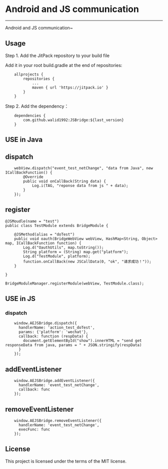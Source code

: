 # Android and JS communication

-----

Android and JS communication~

## Usage

Step 1. Add the JitPack repository to your build file

Add it in your root build.gradle at the end of repositories:

```
	allprojects {
		repositories {
			...
			maven { url 'https://jitpack.io' }
		}
	}
```

Step 2. Add the dependency：

```
	dependencies {
	    com.github.walid1992:JSBridge:${last_version}
	}
```

## USE in Java

## dispatch

```
    webView.dispatch("event_test_netChange", "data from Java", new ICallBackFunction() {
        @Override
        public void onCallBack(String data) {
            Log.i(TAG, "reponse data from js " + data);
        }
    });

```

## register

```
@JSMoudle(name = "test")
public class TestModule extends BridgeModule {

    @JSMethod(alias = "doTest")
    public void oauth(BridgeWebView webView, HashMap<String, Object> map, ICallBackFunction function) {
        Log.d("OauthUtils", map.toString());
        String platform = (String) map.get("platform");
        Log.d("TestModule", platform);
        function.onCallBack(new JSCallData(0, "ok", "请求成功！"));
    }

}
    
BridgeModuleManager.registerModule(webView, TestModule.class);
```

## USE in JS

### dispatch

```
    window.AEJSBridge.dispatch({
      handlerName: 'action_test_doTest',
      params: {'platform': 'wechat'},
      callback: function (respData) {
        document.getElementById("show").innerHTML = "send get responseData from java, params = " + JSON.stringify(respData)
      }
    });
```

## addEventListener

```
    window.AEJSBridge.addEventListener({
      handlerName: 'event_test_netChange',
      callback: func
    });
```

## removeEventListener

```
    window.AEJSBridge.removeEventListener({
      handlerName: 'event_test_netChange',
      execFunc: func
    });
```

## License

This project is licensed under the terms of the MIT license.
